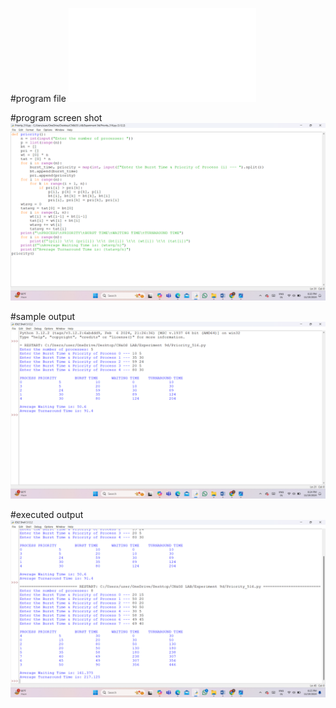 #program file
![program file](Priority_516.py)

#program screen shot
![program screen shot](Priority_code_516.png)

#sample output
![sample output](Priority_IO_516.png)

#executed output
![executed output](Priority_EO_516.png)
